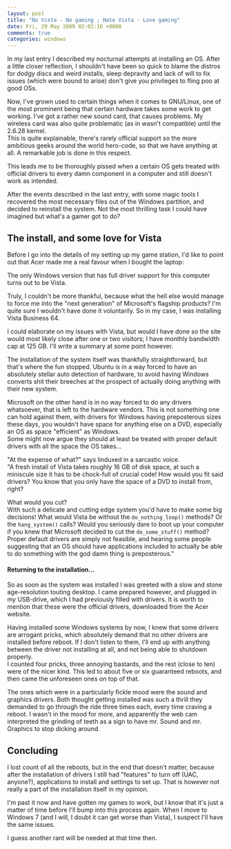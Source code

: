 ```yaml
---
layout: post
title: "No Vista - No gaming ; Hate Vista - Love gaming"
date: Fri, 29 May 2009 02:02:16 +0000
comments: true
categories: windows
---
```

In my last entry I described my nocturnal attempts at installing an OS. After
a little closer reflection, I shouldn't have been so quick to blame the distros
for dodgy discs and weird installs, sleep depravity and lack of will to fix
issues (which were bound to arise) don't give you privileges to fling poo at
good OSs.

<!--more-->

Now, I've grown used to certain things when it comes to GNU/Linux, one of the
most prominent being that certain hardware takes some work to get working. I've
got a rather new sound card, that causes problems. My wireless card was also
quite problematic (as in wasn't compatible) until the 2.6.28 kernel.  
This is quite explainable, there's rarely official support so the more
ambitious geeks around the world hero-code, so that we have anything at all.
A remarkable job is done in this respect.

This leads me to be thoroughly pissed when a certain OS gets treated with
official drivers to every damn component in a computer and still doesn't work
as intended.

After the events described in the last entry, with some magic tools I recovered
the most necessary files out of the Windows partition, and decided to reinstall
the system. Not the most thrilling task I could have imagined but what's
a gamer got to do?

## The install, and some love for Vista

Before I go into the details of my setting up my game station, I'd like to point out that Acer made me a real favour when I bought the laptop:  

The only Windows version that has full driver support for this computer turns out to be Vista.

Truly, I couldn't be more thankful, because what the hell else would manage to
force me into the "next generation" of Microsoft's flagship products? I'm quite
sure I wouldn't have done it voluntarily. So in my case, I was installing Vista
Business 64.

I could elaborate on my issues with Vista, but would I have done so the site
would most likely close after one or two visitors; I have monthly bandwidth cap
at 125 GB. I'll write a summary at some point however.

The installation of the system itself was thankfully straightforward, but
that's where the fun stopped. Ubuntu is in a way forced to have an absolutely
stellar auto detection of hardware, to avoid having Windows converts shit their
breeches at the prospect of actually doing anything with their new system.

Microsoft on the other hand is in no way forced to do any drivers whatsoever,
that is left to the hardware vendors. This is not something one can hold
against them, with drivers for Windows having preposterous sizes these days,
you wouldn't have space for anything else on a DVD, especially an OS as space
"efficient" as Windows.  
Some might now argue they should at least be treated with proper default
drivers with all the space the OS takes...

"At the expense of what?" says linduxed in a sarcastic voice.  
"A fresh install of Vista takes roughly 16 GB of disk space, at such a miniscule size it has to be chock-full of crucial code! How would you fit said drivers? You know that you only have the space of a DVD to install from, right?

What would you cut?  
With such a delicate and cutting edge system you'd have to make some big
decisions! What would Vista be without the `do_nothing_loop()` methods? Or the
`hang_system()` calls? Would you seriously dare to boot up your computer if you
knew that Microsoft decided to cut the `do_some_stuff()` method?  
Proper default drivers are simply not feasible, and hearing some people
suggesting that an OS should have applications included to actually be able to
do something with the god damn thing is preposterous."

#### Returning to the installation...

So as soon as the system was installed I was greeted with a slow and stone
age-resolution touting desktop. I came prepared however, and plugged in my
USB-drive, which I had previously filled with drivers. It is worth to mention
that these were the official drivers, downloaded from the Acer website.

Having installed some Windows systems by now, I knew that some drivers are
arrogant pricks, which absolutely demand that no other drivers are installed
before reboot. If I don't listen to them, I'll end up with anything between the
driver not installing at all, and not being able to shutdown properly.  
I counted four pricks, three annoying bastards, and the rest (close to ten)
were of the nicer kind. This led to about five or six guaranteed reboots, and
then came the unforeseen ones on top of that.

The ones which were in a particularly fickle mood were the sound and graphics
drivers. Both thought getting installed was such a thrill they demanded to go
through the ride three times each, every time craving a reboot. I wasn't in the
mood for more, and apparently the web cam interpreted the grinding of teeth as
a sign to have mr. Sound and mr. Graphics to stop dicking around.

## Concluding

I lost count of all the reboots, but in the end that doesn't matter, because
after the installation of drivers I still had "features" to turn off (UAC,
anyone?), applications to install and settings to set up. That is however not
really a part of the installation itself in my opinion.

I'm past it now and have gotten my games to work, but I know that it's just
a matter of time before I'll bump into this process again. When I move to
Windows 7 (and I will, I doubt it can get worse than Vista), I suspect I'll
have the same issues.

I guess another rant will be needed at that time then.

